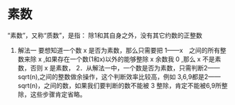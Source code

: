 # 素数
“素数”，又称“质数”，是指： 除1和其自身之外，没有其它约数的正整数
1. 解法一
要想知道一个数 x 是否为素数，那么只需要把 1——x　之间的所有整数来除 x
,如果存在一个数(1和x)以外的能够整除 x 余数我 0 ,那么 x 不是素数，否则 x
是素数，
2．从解法一中，一个数是否为素数，只需判断2——sqrt(n),之间的整数做余操作，这个判断效率比较高，例如
3,6,9都是2——sqrt(n)，之间的数，如果我们要判断的数不能被 3
整除，肯定不能被6,9所整除，这些步骤肯定省略。
